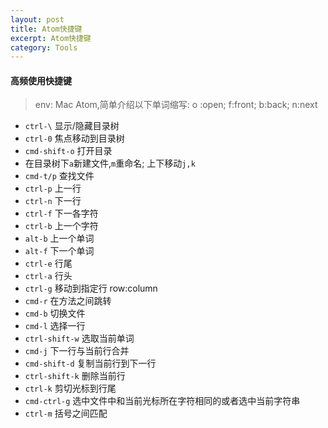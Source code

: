 ```yaml
---
layout: post
title: Atom快捷键
excerpt: Atom快捷键
category: Tools
---
```


#### 高频使用快捷键

> env: Mac Atom,简单介绍以下单词缩写: o :open; f:front; b:back; n:next

- `ctrl-\` 显示/隐藏目录树
- `ctrl-0` 焦点移动到目录树
- `cmd-shift-o` 打开目录
- 在目录树下`a`新建文件,`m`重命名; 上下移动`j,k`
- `cmd-t/p` 查找文件
- `ctrl-p` 上一行
- `ctrl-n` 下一行
- `ctrl-f` 下一各字符
- `ctrl-b` 上一个字符
- `alt-b` 上一个单词
- `alt-f` 下一个单词
- `ctrl-e` 行尾
- `ctrl-a` 行头
- `ctrl-g` 移动到指定行 row:column
- `cmd-r` 在方法之间跳转
- `cmd-b` 切换文件
- `cmd-l` 选择一行
- `ctrl-shift-w` 选取当前单词
- `cmd-j` 下一行与当前行合并
- `cmd-shift-d` 复制当前行到下一行
- `ctrl-shift-k` 删除当前行
- `ctrl-k` 剪切光标到行尾
- `cmd-ctrl-g` 选中文件中和当前光标所在字符相同的或者选中当前字符串
- `ctrl-m` 括号之间匹配
